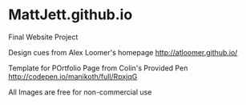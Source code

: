 # MattJett.github.io
Final Website Project

Design cues from Alex Loomer's homepage
http://atloomer.github.io/

Template for POrtfolio Page from Colin's Provided Pen
http://codepen.io/manikoth/full/RpxjqG

All Images are free for non-commercial use